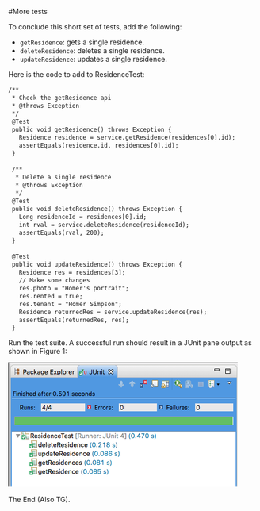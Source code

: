 #More tests

To conclude this short set of tests, add the following:

- `getResidence`: gets a single residence.
- `deleteResidence`: deletes a single residence.
- `updateResidence`: updates a single residence.

Here is the code to add to ResidenceTest:

```
/**
 * Check the getResidence api
 * @throws Exception
 */
 @Test
 public void getResidence() throws Exception {
   Residence residence = service.getResidence(residences[0].id);
   assertEquals(residence.id, residences[0].id);
 }
 
 /**
  * Delete a single residence
  * @throws Exception
  */
 @Test
 public void deleteResidence() throws Exception {
   Long residenceId = residences[0].id;
   int rval = service.deleteResidence(residenceId);
   assertEquals(rval, 200);
 }
 
 @Test
 public void updateResidence() throws Exception {
   Residence res = residences[3];
   // Make some changes
   res.photo = "Homer's portrait";
   res.rented = true;
   res.tenant = "Homer Simpson";
   Residence returnedRes = service.updateResidence(res);
   assertEquals(returnedRes, res);
 }
```
Run the test suite. A successful run should result in a JUnit pane output as shown in Figure 1:

![Figure 1: Success at last, TG almighty, success at last](img/07.png)

The End (Also TG).